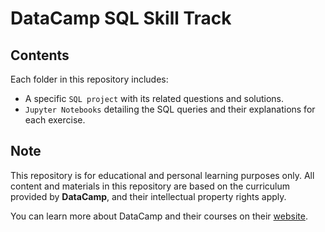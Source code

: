 # DataCamp SQL Skill Track

## Contents

Each folder in this repository includes:

- A specific `SQL project` with its related questions and solutions.
- `Jupyter Notebooks` detailing the SQL queries and their explanations for each exercise.

## Note

This repository is for educational and personal learning purposes only. All content and materials in this repository are based on the curriculum provided by **DataCamp**, and their intellectual property rights apply. 

You can learn more about DataCamp and their courses on their [website](https://www.datacamp.com).
